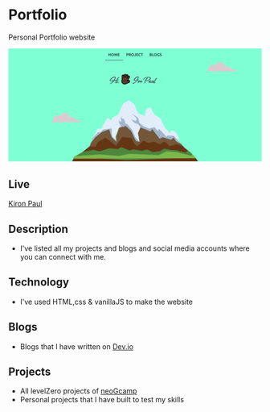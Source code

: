 # Portfolio

<p>Personal Portfolio website</p>

<img src="./Project.png" alt="">


## Live

[Kiron Paul](https://paul889-portfolio.netlify.app/)

## Description

- I've listed all my projects and blogs and social media accounts where you can connect with me.


## Technology

- I've used HTML,css & vanillaJS to make the website


## Blogs

- Blogs that I have written on [Dev.io](https://dev.to/paulcoder22)

## Projects

- All levelZero projects of [neoGcamp](https://neog.camp)
- Personal projects that I have built to test my skills
